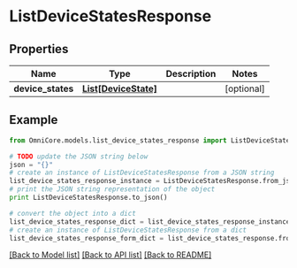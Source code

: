 # ListDeviceStatesResponse


## Properties
Name | Type | Description | Notes
------------ | ------------- | ------------- | -------------
**device_states** | [**List[DeviceState]**](DeviceState.md) |  | [optional] 

## Example

```python
from OmniCore.models.list_device_states_response import ListDeviceStatesResponse

# TODO update the JSON string below
json = "{}"
# create an instance of ListDeviceStatesResponse from a JSON string
list_device_states_response_instance = ListDeviceStatesResponse.from_json(json)
# print the JSON string representation of the object
print ListDeviceStatesResponse.to_json()

# convert the object into a dict
list_device_states_response_dict = list_device_states_response_instance.to_dict()
# create an instance of ListDeviceStatesResponse from a dict
list_device_states_response_form_dict = list_device_states_response.from_dict(list_device_states_response_dict)
```
[[Back to Model list]](../README.md#documentation-for-models) [[Back to API list]](../README.md#documentation-for-api-endpoints) [[Back to README]](../README.md)


